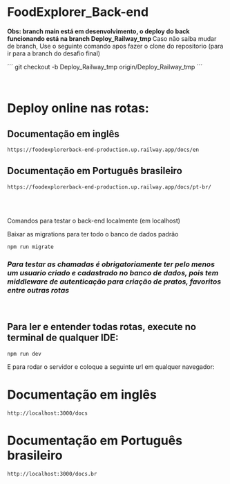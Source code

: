 # FoodExplorer_Back-end

<strong> Obs: branch main está em desenvolvimento, o deploy do back funcionando está na branch Deploy_Railway_tmp </strong>
Caso não saiba mudar de branch, Use o seguinte comando apos fazer o clone do repositorio (para ir para a branch do desafio final)

´´´
git checkout -b Deploy_Railway_tmp origin/Deploy_Railway_tmp
´´´

</br>

# Deploy online nas rotas:

## Documentação em inglês
```
https://foodexplorerback-end-production.up.railway.app/docs/en
```

## Documentação em Português brasileiro
```
https://foodexplorerback-end-production.up.railway.app/docs/pt-br/
```

</br>
</br>

Comandos para testar o back-end localmente (em localhost)

Baixar as migrations para ter todo o banco de dados padrão
```
npm run migrate
```

### *Para testar as chamadas é obrigatoriamente ter pelo menos um usuario criado e cadastrado no banco de dados, pois tem middleware de autenticação para criação de pratos, favoritos entre outras rotas*

</br>

## Para ler e entender todas rotas, execute no terminal de qualquer IDE:

```
npm run dev
```

E para rodar o servidor e coloque a seguinte url em qualquer navegador:

# Documentação em inglês
```
http://localhost:3000/docs
```

# Documentação em Português brasileiro
```
http://localhost:3000/docs.br
```
